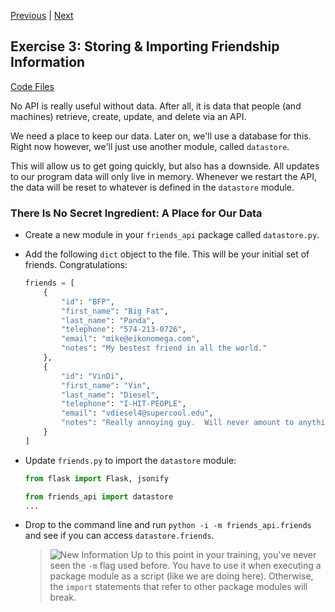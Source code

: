 [Previous](exercise-02.md) |  [Next](exercise-04.md)
## Exercise 3: Storing & Importing Friendship Information
[Code Files](../../training/level-4-creating-web-services/bfp-reference/exercise_02)

No API is really useful without data.  After all, it is data that people (and
machines) retrieve, create, update, and delete via an API.

We need a place to keep our data.  Later on, we'll use a database for this.
Right now however, we'll just use another module, called `datastore`.

This will allow us to get going quickly, but also has a downside.  All
updates to our program data will only live in memory.  Whenever we restart
the API, the data will be reset to whatever is defined in the `datastore`
module.

### There Is No Secret Ingredient: A Place for Our Data
- Create a new module in your `friends_api` package called `datastore.py`.
- Add the following `dict` object to the file.  This will be your initial 
set of friends.  Congratulations:
    
    ```python
    friends = [
        {
            "id": "BFP",
            "first_name": "Big Fat",
            "last_name": "Panda",
            "telephone": "574-213-0726",
            "email": "mike@eikonomega.com",
            "notes": "My bestest friend in all the world."
        },
        {
            "id": "VinDi",
            "first_name": "Vin",
            "last_name": "Diesel",
            "telephone": "I-HIT-PEOPLE",
            "email": "vdiesel4@supercool.edu",
            "notes": "Really annoying guy.  Will never amount to anything."
        }
    ]
    ```
    
- Update `friends.py` to import the `datastore` module:
    
    ```python
    from flask import Flask, jsonify
    
    from friends_api import datastore
    ...
    ```

- Drop to the command line and run `python -i -m friends_api.friends` and 
see if you can access `datastore.friends`.  

    > ![New Information](../images/information.png) Up to this point in 
    > your training, you've never seen the `-m` flag used before.  You have
    > to use it when executing a package module as a script (like we are doing
    > here).  Otherwise, the `import` statements that refer to other package 
    > modules will break.  

    

   
